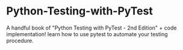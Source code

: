 # Python-Testing-with-PyTest
A handful book of "Python Testing with PyTest - 2nd Edition" + code implementation! learn how to use pytest to automate your testing procedure.
